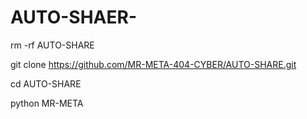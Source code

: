 # AUTO-SHAER-

rm -rf AUTO-SHARE

git clone https://github.com/MR-META-404-CYBER/AUTO-SHARE.git

cd AUTO-SHARE

python MR-META
